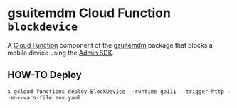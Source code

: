 # gsuitemdm Cloud Function `blockdevice` #

A [Cloud Function](https://cloud.google.com/functions/) component of the [gsuitemdm](https://github.com/rickt/gsuitemdm) package that blocks a mobile device using the [Admin SDK](https://developers.google.com/admin-sdk).

## HOW-TO Deploy ##
`$ gcloud functions deploy BlockDevice --runtime go111 --trigger-http --env-vars-file env.yaml`


